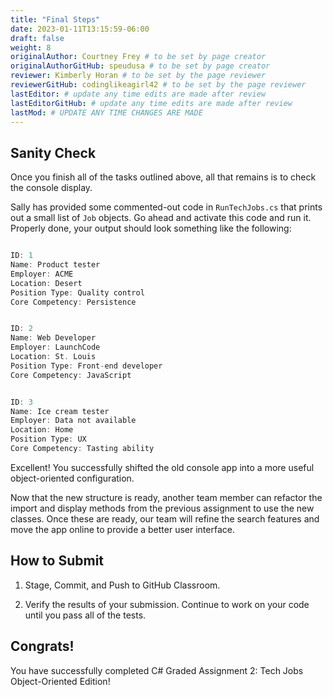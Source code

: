 ```yaml
---
title: "Final Steps"
date: 2023-01-11T13:15:59-06:00
draft: false
weight: 8
originalAuthor: Courtney Frey # to be set by page creator
originalAuthorGitHub: speudusa # to be set by page creator
reviewer: Kimberly Horan # to be set by the page reviewer
reviewerGitHub: codinglikeagirl42 # to be set by the page reviewer
lastEditor: # update any time edits are made after review
lastEditorGitHub: # update any time edits are made after review
lastMod: # UPDATE ANY TIME CHANGES ARE MADE
---
```


## Sanity Check

Once you finish all of the tasks outlined above, all that remains is to check the console display.

Sally has provided some commented-out code in `RunTechJobs.cs` that prints out a small list of `Job` objects. Go ahead and activate this code and run it. Properly done, your output should look something like the following:

   ```csharp

   ID: 1
   Name: Product tester
   Employer: ACME
   Location: Desert
   Position Type: Quality control
   Core Competency: Persistence


   ID: 2
   Name: Web Developer
   Employer: LaunchCode
   Location: St. Louis
   Position Type: Front-end developer
   Core Competency: JavaScript


   ID: 3
   Name: Ice cream tester
   Employer: Data not available
   Location: Home
   Position Type: UX
   Core Competency: Tasting ability

   ```
Excellent! You successfully shifted the old console app into a more useful object-oriented configuration.

Now that the new structure is ready, another team member can refactor the import and display methods from the previous assignment to use the new classes. Once these are ready, our team will refine the search features and move the app online to provide a better user interface.

## How to Submit

1. Stage, Commit, and Push to GitHub Classroom.

1. Verify the results of your submission.  Continue to work on your code until you pass all of the tests.

## Congrats! 

You have successfully completed C# Graded Assignment 2: Tech Jobs Object-Oriented Edition! 